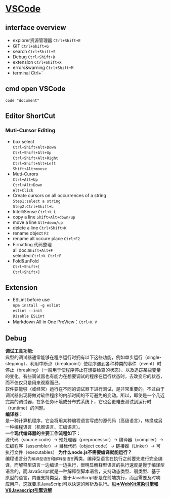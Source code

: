 # [VSCode](https://code.visualstudio.com/docs)
## interface overview
* explorer资源管理器     `Ctrl+Shift+E`
* GIT                   `Ctrl+Shift+G`
* search                `Ctrl+Shift+S`
* Debug                 `Ctrl+Shift+D`
* extension             `Ctrl+Shift+X`
* errors&warning    `Ctrl+Shift+M`
* terminal  Ctrl+`
## cmd open VSCode
`code "document"`
## Editor ShortCut
### Muti-Cursor Editing
* box select  
`Ctrl+Shift+Alt+Down`  
`Ctrl+Shift+Alt+Up`  
`Ctrl+Shift+Alt+Right`  
`Ctrl+Shift+Alt+Left`  
`Shift+Alt+mouse`
* Muti-Curors  
`Ctrl+Alt+Up`  
`Ctrl+Alt+Down`  
`Alt+Click`  
* Create cursors on all occurrences of a string  
`Step1:select a string`  
`Step2:Ctrl+Shift+L`  
* IntelliSense
`Ctrl+k L`  
* copy a line
`Shift+Alt+down/up`
* move a line
`Alt+down/up`
* delete a line 
`Ctrl+Shift+K`
* rename object
`F2`
* rename all occure place
`Ctrl+F2`
* Firnatting 代码整理  
all doc:`Shift+Alt+F`   
selected:`Ctrl+k Ctrl+F`  
* Fold&unFold  
`Ctrl+Shift+[`  
`Ctrl+Shift+]`
## Extension
* ESLint before use  
`npm install -g eslint `   
`eslint --init `  
`Disable ESLint`  
* Markdown All in One
PreView：`Ctrl+K V`
## Debug
**调试工具功能:**   
典型的调试器通常能够在程序运行时拥有以下这些功能，例如单步运行（single-stepping）、利用中断点（breakpoint）使程序遇到各种种类的事件（event）时停止（breaking）（一般用于使程序停止在想要检查的状态）、以及追踪某些变量的变化。有些调试器也有能力在想要调试的程序在运行状态时，去改变它的状态，而不仅仅只是用来观察而己。  
软件要能够（或经常）运行在不同的调试器下进行测试，是非常重要的。不过由于调试器出现将做对软件程序的内部时间的不可避免的变动。所以，即使是一个几近完美的调试器，在多任务环境或分布式系统下，它也会更难去测试到运行时（runtime）的问题。  
**编译器：**   
是一种计算机程序，它会将用某种编程语言写成的源代码（高级语言），转换成另一种编程语言（机器语言、汇编语言）。  
**一个现代编译器的主要工作流程如下：**  
源代码（source code）→ 预处理器（preprocessor）→ 编译器（compiler）→ 汇编程序（assembler）→ 目标代码（object code）→ 链接器（Linker）→ 可执行文件（executables）
**为什么node.js不需要编译就能运行？**  
编程语言分为`编译型语言`和`解释型语言`两类，编译型语言在执行之前要先进行完全编译，而解释型语言一边编译一边执行，很明显解释型语言的执行速度是慢于编译型语言的，而JavaScript就是一种解释型脚本语言，支持动态类型、弱类型、基于原型的语言，内置支持类型。鉴于JavaScript都是在前端执行，而且需要及时响应用户，这就要求JavaScript可以快速的解析及执行。[**见=>WebKit渲染引擎和V8Javascript引擎详解**](https://blog.csdn.net/swimming_in_it_/article/details/78869549)

